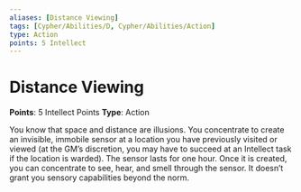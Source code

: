 ```yaml
---
aliases: [Distance Viewing]
tags: [Cypher/Abilities/D, Cypher/Abilities/Action]
type: Action
points: 5 Intellect
---
```


# Distance Viewing

**Points**: 5 Intellect Points
**Type**: Action

You know that space and distance are illusions. You concentrate to create an invisible, immobile sensor at a location you have previously visited or viewed (at the GM’s discretion, you may have to succeed at an Intellect task if the location is warded). The sensor lasts for one hour. Once it is created, you can concentrate to see, hear, and smell through the sensor. It doesn’t grant you sensory capabilities beyond the norm.
